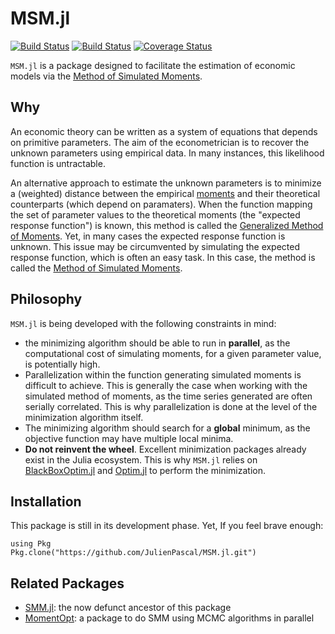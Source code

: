 # MSM.jl

[![Build Status](https://github.com/JulienPascal/MSM.jl/workflows/CI/badge.svg)](https://github.com/JulienPascal/MSM.jl/actions)
[![Build Status](https://travis-ci.com/JulienPascal/MSM.jl.svg?branch=main)](https://travis-ci.com/JulienPascal/MSM.jl)
[![Coverage Status](https://coveralls.io/repos/github/JulienPascal/MSM.jl/badge.svg?branch=main)](https://coveralls.io/github/JulienPascal/MSM.jl?branch=main)

`MSM.jl` is a package designed to facilitate the estimation of economic models
via the [Method of Simulated Moments](https://en.wikipedia.org/wiki/Method_of_simulated_moments).

## Why

An economic theory can be written as a system of equations that depends on primitive
parameters. The aim of the econometrician is to recover the unknown parameters
using empirical data. In many instances, this likelihood function is untractable.

An alternative approach to estimate the unknown parameters is to minimize a (weighted) distance between
the empirical [moments](https://en.wikipedia.org/wiki/Moment_(mathematics)) and their theoretical counterparts (which depend on paramaters). When the function mapping
the set of parameter values to the theoretical moments (the "expected response function") is known, this method is called
the [Generalized Method of Moments](https://en.wikipedia.org/wiki/Generalized_method_of_moments).
Yet, in many cases the expected response function is unknown. This issue may be circumvented by
simulating the expected response function, which is often an easy task. In this case, the method is called the [Method of Simulated Moments](https://en.wikipedia.org/wiki/Method_of_simulated_moments).

## Philosophy

`MSM.jl` is being developed with the following constraints in mind:
* the minimizing algorithm should be able to run in **parallel**, as the computational cost of simulating moments, for a given parameter value, is potentially high.
* Parallelization within the function generating simulated moments is difficult
to achieve. This is generally the case when working with the simulated method of moments,
 as the time series generated are often serially correlated. This is why parallelization is done at the level of the minimization
algorithm itself.
* The minimizing algorithm should search for a **global** minimum, as the
objective function may have multiple local minima.
* **Do not reinvent the wheel**. Excellent minimization packages already exist in
the Julia ecosystem. This is why `MSM.jl` relies on [BlackBoxOptim.jl](https://github.com/robertfeldt/BlackBoxOptim.jl) and [Optim.jl](https://github.com/JuliaNLSolvers/Optim.jl) to perform the minimization.


## Installation

This package is still in its development phase. Yet, If you feel brave enough:
```
using Pkg
Pkg.clone("https://github.com/JulienPascal/MSM.jl.git")
```


## Related Packages

* [SMM.jl](https://github.com/JulienPascal/SMM.jl): the now defunct ancestor of this package
* [MomentOpt](https://github.com/floswald/SMM.jl): a package to do SMM using MCMC algorithms in parallel
